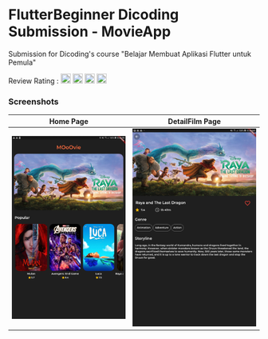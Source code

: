 # FlutterBeginner Dicoding Submission - MovieApp

Submission for Dicoding's course "Belajar Membuat Aplikasi Flutter untuk Pemula"

Review Rating :  <img src="https://image.flaticon.com/icons/png/512/1828/1828884.png" width="20" height="20"> <img src="https://image.flaticon.com/icons/png/512/1828/1828884.png" width="20" height="20"> <img src="https://image.flaticon.com/icons/png/512/1828/1828884.png" width="20" height="20"> <img src="https://image.flaticon.com/icons/png/512/1828/1828884.png" width="20" height="20">

### Screenshots
| Home Page      | DetailFilm Page      |
|------------|-------------|
| <img src="https://github.com/SalsabilaH12/Dicoding_FlutterBeginner_Submission_MovieApp/blob/main/asset/screenshot/Screenshot_20210505-103826.jpg"> | <img src="https://github.com/SalsabilaH12/Dicoding_FlutterBeginner_Submission_MovieApp/blob/main/asset/screenshot/Screenshot_20210505-103846.jpg"> |
